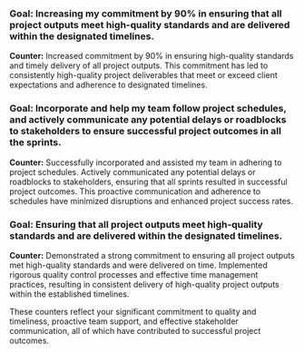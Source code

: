 ### Goal: Increasing my commitment by 90% in ensuring that all project outputs meet high-quality standards and are delivered within the designated timelines.
**Counter:** Increased commitment by 90% in ensuring high-quality standards and timely delivery of all project outputs. This commitment has led to consistently high-quality project deliverables that meet or exceed client expectations and adherence to designated timelines.

### Goal: Incorporate and help my team follow project schedules, and actively communicate any potential delays or roadblocks to stakeholders to ensure successful project outcomes in all the sprints.
**Counter:** Successfully incorporated and assisted my team in adhering to project schedules. Actively communicated any potential delays or roadblocks to stakeholders, ensuring that all sprints resulted in successful project outcomes. This proactive communication and adherence to schedules have minimized disruptions and enhanced project success rates.

### Goal: Ensuring that all project outputs meet high-quality standards and are delivered within the designated timelines.
**Counter:** Demonstrated a strong commitment to ensuring all project outputs met high-quality standards and were delivered on time. Implemented rigorous quality control processes and effective time management practices, resulting in consistent delivery of high-quality project outputs within the established timelines.

These counters reflect your significant commitment to quality and timeliness, proactive team support, and effective stakeholder communication, all of which have contributed to successful project outcomes.

